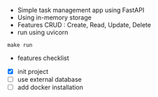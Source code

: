 - Simple task management app using FastAPI
- Using in-memory storage
- Features CRUD : Create, Read, Update, Delete
- run using uvicorn
```
make run
```
- features checklist
- [x] init project
- [ ] use external database
- [ ] add docker installation
